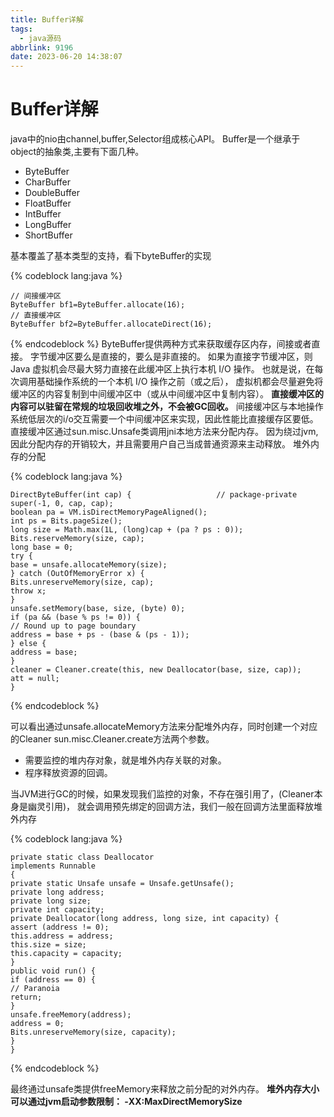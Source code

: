 ```yaml
---
title: Buffer详解
tags:
  - java源码
abbrlink: 9196
date: 2023-06-20 14:38:07
---
```

# Buffer详解

java中的nio由channel,buffer,Selector组成核心API。
Buffer是一个继承于object的抽象类,主要有下面几种。

- ByteBuffer
- CharBuffer
- DoubleBuffer
- FloatBuffer
- IntBuffer
- LongBuffer
- ShortBuffer

基本覆盖了基本类型的支持，看下byteBuffer的实现

{% codeblock  lang:java   %}

    // 间接缓冲区
    ByteBuffer bf1=ByteBuffer.allocate(16);
    // 直接缓冲区
    ByteBuffer bf2=ByteBuffer.allocateDirect(16);

{% endcodeblock %}
ByteBuffer提供两种方式来获取缓存区内存，间接或者直接。
字节缓冲区要么是直接的，要么是非直接的。
如果为直接字节缓冲区，则 Java 虚拟机会尽最大努力直接在此缓冲区上执行本机 I/O 操作。
也就是说，在每次调用基础操作系统的一个本机 I/O 操作之前（或之后），
虚拟机都会尽量避免将缓冲区的内容复制到中间缓冲区中（或从中间缓冲区中复制内容）。
**直接缓冲区的内容可以驻留在常规的垃圾回收堆之外，不会被GC回收。**
间接缓冲区与本地操作系统低层次的i/o交互需要一个中间缓冲区来实现，因此性能比直接缓存区要低。
直接缓冲区通过sun.misc.Unsafe类调用jni本地方法来分配内存。
因为绕过jvm,因此分配内存的开销较大，并且需要用户自己当成普通资源来主动释放。
堆外内存的分配

{% codeblock  lang:java   %}

    DirectByteBuffer(int cap) {                   // package-private
    super(-1, 0, cap, cap);
    boolean pa = VM.isDirectMemoryPageAligned();
    int ps = Bits.pageSize();
    long size = Math.max(1L, (long)cap + (pa ? ps : 0));
    Bits.reserveMemory(size, cap);
    long base = 0;
    try {
    base = unsafe.allocateMemory(size);
    } catch (OutOfMemoryError x) {
    Bits.unreserveMemory(size, cap);
    throw x;
    }
    unsafe.setMemory(base, size, (byte) 0);
    if (pa && (base % ps != 0)) {
    // Round up to page boundary
    address = base + ps - (base & (ps - 1));
    } else {
    address = base;
    }
    cleaner = Cleaner.create(this, new Deallocator(base, size, cap));
    att = null;
    }

{% endcodeblock %}

可以看出通过unsafe.allocateMemory方法来分配堆外内存，同时创建一个对应的Cleaner
sun.misc.Cleaner.create方法两个参数。
- 需要监控的堆内存对象，就是堆外内存关联的对象。
- 程序释放资源的回调。

当JVM进行GC的时候，如果发现我们监控的对象，不存在强引用了，(Cleaner本身是幽灵引用)，
就会调用预先绑定的回调方法，我们一般在回调方法里面释放堆外内存

{% codeblock  lang:java   %}

    private static class Deallocator
    implements Runnable
    {
    private static Unsafe unsafe = Unsafe.getUnsafe();
    private long address;
    private long size;
    private int capacity;
    private Deallocator(long address, long size, int capacity) {
    assert (address != 0);
    this.address = address;
    this.size = size;
    this.capacity = capacity;
    }
    public void run() {
    if (address == 0) {
    // Paranoia
    return;
    }
    unsafe.freeMemory(address);
    address = 0;
    Bits.unreserveMemory(size, capacity);
    }
    }


{% endcodeblock %}

最终通过unsafe类提供freeMemory来释放之前分配的对外内存。
**堆外内存大小可以通过jvm启动参数限制： -XX:MaxDirectMemorySize**